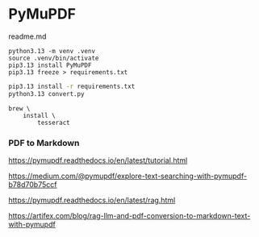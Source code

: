 # PyMuPDF

readme.md

```shell
python3.13 -m venv .venv
source .venv/bin/activate
pip3.13 install PyMuPDF
pip3.13 freeze > requirements.txt
```

```bash
pip3.13 install -r requirements.txt
python3.13 convert.py
```

```shell
brew \
    install \
        tesseract
```


### PDF to Markdown

https://pymupdf.readthedocs.io/en/latest/tutorial.html

https://medium.com/@pymupdf/explore-text-searching-with-pymupdf-b78d70b75ccf

https://pymupdf.readthedocs.io/en/latest/rag.html

https://artifex.com/blog/rag-llm-and-pdf-conversion-to-markdown-text-with-pymupdf


